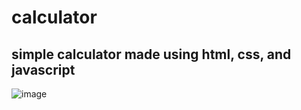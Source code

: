 # calculator
## simple calculator made using html, css, and javascript
![image](https://user-images.githubusercontent.com/82283347/114279397-15e11380-9a52-11eb-82a6-8917ac14d078.png)
